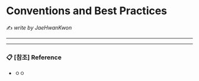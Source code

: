 # Conventions and Best Practices

:writing_hand: *write by JaeHwanKwon*

---------



-----------

### :clipboard: [참조] Reference

- ㅇㅇ

